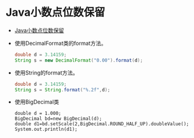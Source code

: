 # Java小数点位数保留

* [Java小数点位数保留](https://www.jianshu.com/p/00fff555986b)

* 使用DecimalFormat类的format方法。
  ```java
  double d = 3.14159;
  String s = new DecimalFormat("0.00").format(d);
  ```
* 使用String的format方法。
  ```java
  double d = 3.14159;
  String s = String.format("%.2f",d);
  ```
* 使用BigDecimal类
  ```
  double d = 1.000;
  BigDecimal bd=new BigDecimal(d);
  double d1=bd.setScale(2,BigDecimal.ROUND_HALF_UP).doubleValue();
  System.out.println(d1);
  ```
